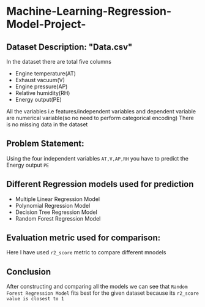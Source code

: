 # Machine-Learning-Regression-Model-Project-
## Dataset Description: "Data.csv" 
In the dataset there are total five columns 
* Engine temperature(AT)
* Exhaust vacuum(V)
* Engine pressure(AP)
* Relative humidity(RH)
* Energy output(PE)

All the variables i.e features/independent variables and dependent variable are numerical variable(so no need to perform categorical encoding)
There is no missing data in the dataset
## Problem Statement:
Using the four independent variables <code>AT,V,AP,RH</code> you have to predict the Energy output <code>PE</code>
## Different Regression models used for prediction
* Multiple Linear Regression Model
* Polynomial Regression Model
* Decision Tree Regression Model
* Random Forest Regression Model
## Evaluation metric used for comparison:
Here I have used <code>r2_score</code> metric to compare different mnodels
## Conclusion
After constructing and comparing all the models we can see that <code>Random Forest Regression Model</code> fits best for the given dataset because its <code>r2_score value is closest to 1</code>

